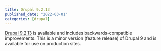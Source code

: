 ```yaml
---
title: Drupal 9.2.13
published_date: "2022-03-01"
categories: [drupal]
---
```

[Drupal 9.2.13](https://www.drupal.org/project/drupal/releases/9.2.13) is available and includes backwards-compatible improvements. This is a minor version (feature release) of Drupal 9 and is available for use on production sites.
